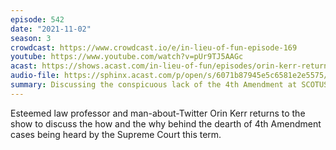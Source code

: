 ```yaml
---
episode: 542
date: "2021-11-02"
season: 3
crowdcast: https://www.crowdcast.io/e/in-lieu-of-fun-episode-169
youtube: https://www.youtube.com/watch?v=pUr9TJ5AAGc
acast: https://shows.acast.com/in-lieu-of-fun/episodes/orin-kerr-returns
audio-file: https://sphinx.acast.com/p/open/s/6071b87945e5c6581e2e5575/e/618af5e28722a5001318678e/media.mp3
summary: Discussing the conspicuous lack of the 4th Amendment at SCOTUS this term
---
```

Esteemed law professor and man-about-Twitter Orin Kerr returns to the show to discuss the how and the why behind the dearth of 4th Amendment cases being heard by the Supreme Court this term.
